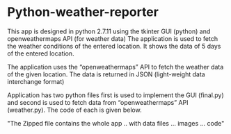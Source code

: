 # Python-weather-reporter
This app is designed in python 2.7.11 using the tkinter GUI (python) and openweathermaps API (for weather data)
The application is used to fetch the weather conditions of the entered location. It shows the data of 5 days of the entered location.

The application uses the “openweathermaps” API to fetch the weather data of the given location. The data is returned in JSON (light-weight data interchange format)

Application has two python files first is used to implement the GUI (final.py) and second is used to fetch data from “openweathermaps” API (weather.py). The code of each is given below.

"The Zipped file contains the whole app .. with data files ... images ... code"
